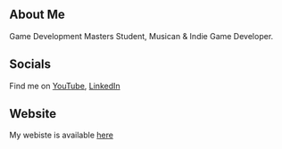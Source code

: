 ## About Me
Game Development Masters Student, Musican & Indie Game Developer.

## Socials
Find me on [YouTube](https://www.youtube.com/SYXZ14), [LinkedIn](https://www.linkedin.com/in/jake-milner-38261a281/)

## Website
My webiste is available [here](https://syxzyt.github.io)
